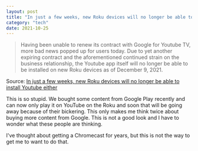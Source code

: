 ```yaml
---
layout: post
title: "In just a few weeks, new Roku devices will no longer be able to install Youtube either"
category: "tech"
date: 2021-10-25
---
```


>Having been unable to renew its contract with Google for Youtube TV, more bad news popped up for users today. Due to yet another expiring contract and the aforementioned continued strain on the business relationship, the Youtube app itself will no longer be able to be installed on new Roku devices as of December 9, 2021.

Source: [In just a few weeks, new Roku devices will no longer be able to install Youtube either](https://chromeunboxed.com/new-roku-devices-no-more-youtube-app)

This is so stupid. We bought some content from Google Play recently and can now only play it on YouTube on the Roku and soon that will be going away because of their bickering. This only makes me think twice about buying more content from Google. This is not a good look and I have to wonder what these people are thinking.

I've thought about getting a Chromecast for years, but this is not the way to get me to want to do that.
